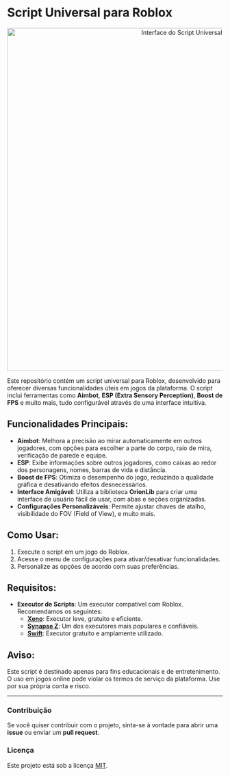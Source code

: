 # Script Universal para Roblox

<div align="center">
  <img src="https://i.imgur.com/Bc5b6YQ.png" alt="Interface do Script Universal" width="800">
</div>

Este repositório contém um script universal para Roblox, desenvolvido para oferecer diversas funcionalidades úteis em jogos da plataforma. O script inclui ferramentas como **Aimbot**, **ESP (Extra Sensory Perception)**, **Boost de FPS** e muito mais, tudo configurável através de uma interface intuitiva.

## Funcionalidades Principais:
- **Aimbot**: Melhora a precisão ao mirar automaticamente em outros jogadores, com opções para escolher a parte do corpo, raio de mira, verificação de parede e equipe.
- **ESP**: Exibe informações sobre outros jogadores, como caixas ao redor dos personagens, nomes, barras de vida e distância.
- **Boost de FPS**: Otimiza o desempenho do jogo, reduzindo a qualidade gráfica e desativando efeitos desnecessários.
- **Interface Amigável**: Utiliza a biblioteca **OrionLib** para criar uma interface de usuário fácil de usar, com abas e seções organizadas.
- **Configurações Personalizáveis**: Permite ajustar chaves de atalho, visibilidade do FOV (Field of View), e muito mais.

## Como Usar:
1. Execute o script em um jogo do Roblox.
2. Acesse o menu de configurações para ativar/desativar funcionalidades.
3. Personalize as opções de acordo com suas preferências.

## Requisitos:
- **Executor de Scripts**: Um executor compatível com Roblox. Recomendamos os seguintes:
  - **[Xeno](https://github.com/rlz-ve/x/releases/download/v1.1.0F2/Xeno-v1.1.0-x64.zip)**: Executor leve, gratuito e eficiente.
  - **[Synapse Z](https://synapsez.net/)**: Um dos executores mais populares e confiáveis.
  - **[Swift](https://getswift.xyz/)**: Executor gratuito e amplamente utilizado.

## Aviso:
Este script é destinado apenas para fins educacionais e de entretenimento. O uso em jogos online pode violar os termos de serviço da plataforma. Use por sua própria conta e risco.

---

### Contribuição
Se você quiser contribuir com o projeto, sinta-se à vontade para abrir uma **issue** ou enviar um **pull request**.

### Licença
Este projeto está sob a licença [MIT](LICENSE).
